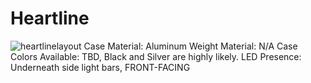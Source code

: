 # Heartline
![heartlinelayout](https://i.imgur.com/WKrKRVA.png)
Case Material: Aluminum
Weight Material: N/A
Case Colors Available: TBD, Black and Silver are highly likely.
LED Presence: Underneath side light bars, FRONT-FACING

